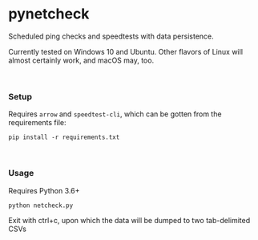 # pynetcheck
Scheduled ping checks and speedtests with data persistence.

Currently tested on Windows 10 and Ubuntu. Other flavors of Linux will almost certainly work, and macOS may, too.

&nbsp;

### Setup
  Requires `arrow` and `speedtest-cli`, which can be gotten from the requirements file:
  
    pip install -r requirements.txt

&nbsp;
### Usage
  Requires Python 3.6+
  
    python netcheck.py
  
  Exit with ctrl+c, upon which the data will be dumped to two tab-delimited CSVs
